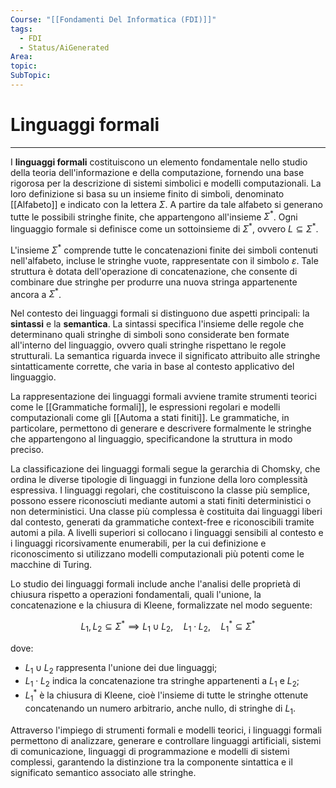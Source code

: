 ```yaml
---
Course: "[[Fondamenti Del Informatica (FDI)]]"
tags:
  - FDI
  - Status/AiGenerated
Area: 
topic: 
SubTopic:
---
```


# Linguaggi formali
---
I **linguaggi formali** costituiscono un elemento fondamentale nello studio della teoria dell'informazione e della computazione, fornendo una base rigorosa per la descrizione di sistemi simbolici e modelli computazionali. La loro definizione si basa su un insieme finito di simboli, denominato [[Alfabeto]] e indicato con la lettera $\Sigma$. A partire da tale alfabeto si generano tutte le possibili stringhe finite, che appartengono all'insieme $\Sigma^*$. Ogni linguaggio formale si definisce come un sottoinsieme di $\Sigma^*$, ovvero $L \subseteq \Sigma^*$.

L'insieme $\Sigma^*$ comprende tutte le concatenazioni finite dei simboli contenuti nell'alfabeto, incluse le stringhe vuote, rappresentate con il simbolo $\varepsilon$. Tale struttura è dotata dell'operazione di concatenazione, che consente di combinare due stringhe per produrre una nuova stringa appartenente ancora a $\Sigma^*$.

Nel contesto dei linguaggi formali si distinguono due aspetti principali: la **sintassi** e la **semantica**. La sintassi specifica l'insieme delle regole che determinano quali stringhe di simboli sono considerate ben formate all'interno del linguaggio, ovvero quali stringhe rispettano le regole strutturali. La semantica riguarda invece il significato attribuito alle stringhe sintatticamente corrette, che varia in base al contesto applicativo del linguaggio.

La rappresentazione dei linguaggi formali avviene tramite strumenti teorici come le [[Grammatiche formali]], le espressioni regolari e modelli computazionali come gli [[Automa a stati finiti]]. Le grammatiche, in particolare, permettono di generare e descrivere formalmente le stringhe che appartengono al linguaggio, specificandone la struttura in modo preciso.

La classificazione dei linguaggi formali segue la gerarchia di Chomsky, che ordina le diverse tipologie di linguaggi in funzione della loro complessità espressiva. I linguaggi regolari, che costituiscono la classe più semplice, possono essere riconosciuti mediante automi a stati finiti deterministici o non deterministici. Una classe più complessa è costituita dai linguaggi liberi dal contesto, generati da grammatiche context-free e riconoscibili tramite automi a pila. A livelli superiori si collocano i linguaggi sensibili al contesto e i linguaggi ricorsivamente enumerabili, per la cui definizione e riconoscimento si utilizzano modelli computazionali più potenti come le macchine di Turing.

Lo studio dei linguaggi formali include anche l'analisi delle proprietà di chiusura rispetto a operazioni fondamentali, quali l'unione, la concatenazione e la chiusura di Kleene, formalizzate nel modo seguente:

$$
L_1, L_2 \subseteq \Sigma^* \implies L_1 \cup L_2, \quad L_1 \cdot L_2, \quad L_1^* \subseteq \Sigma^*
$$

dove:
- $L_1 \cup L_2$ rappresenta l'unione dei due linguaggi;
- $L_1 \cdot L_2$ indica la concatenazione tra stringhe appartenenti a $L_1$ e $L_2$;
- $L_1^*$ è la chiusura di Kleene, cioè l'insieme di tutte le stringhe ottenute concatenando un numero arbitrario, anche nullo, di stringhe di $L_1$.

Attraverso l'impiego di strumenti formali e modelli teorici, i linguaggi formali permettono di analizzare, generare e controllare linguaggi artificiali, sistemi di comunicazione, linguaggi di programmazione e modelli di sistemi complessi, garantendo la distinzione tra la componente sintattica e il significato semantico associato alle stringhe.
